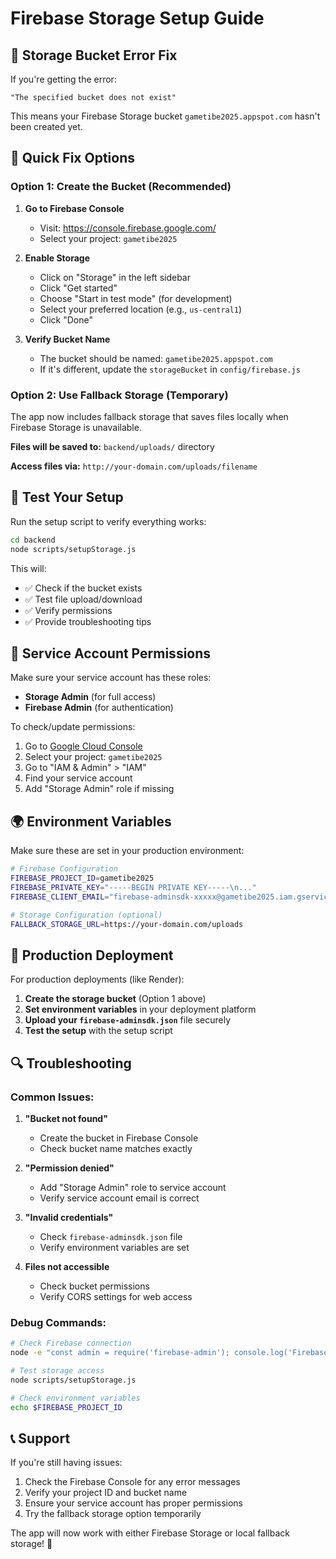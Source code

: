 # Firebase Storage Setup Guide

## 🚨 Storage Bucket Error Fix

If you're getting the error:
```
"The specified bucket does not exist"
```

This means your Firebase Storage bucket `gametibe2025.appspot.com` hasn't been created yet.

## 🔧 Quick Fix Options

### Option 1: Create the Bucket (Recommended)

1. **Go to Firebase Console**
   - Visit: https://console.firebase.google.com/
   - Select your project: `gametibe2025`

2. **Enable Storage**
   - Click on "Storage" in the left sidebar
   - Click "Get started"
   - Choose "Start in test mode" (for development)
   - Select your preferred location (e.g., `us-central1`)
   - Click "Done"

3. **Verify Bucket Name**
   - The bucket should be named: `gametibe2025.appspot.com`
   - If it's different, update the `storageBucket` in `config/firebase.js`

### Option 2: Use Fallback Storage (Temporary)

The app now includes fallback storage that saves files locally when Firebase Storage is unavailable.

**Files will be saved to:** `backend/uploads/` directory

**Access files via:** `http://your-domain.com/uploads/filename`

## 🧪 Test Your Setup

Run the setup script to verify everything works:

```bash
cd backend
node scripts/setupStorage.js
```

This will:
- ✅ Check if the bucket exists
- ✅ Test file upload/download
- ✅ Verify permissions
- ✅ Provide troubleshooting tips

## 🔐 Service Account Permissions

Make sure your service account has these roles:
- **Storage Admin** (for full access)
- **Firebase Admin** (for authentication)

To check/update permissions:
1. Go to [Google Cloud Console](https://console.cloud.google.com/)
2. Select your project: `gametibe2025`
3. Go to "IAM & Admin" > "IAM"
4. Find your service account
5. Add "Storage Admin" role if missing

## 🌍 Environment Variables

Make sure these are set in your production environment:

```bash
# Firebase Configuration
FIREBASE_PROJECT_ID=gametibe2025
FIREBASE_PRIVATE_KEY="-----BEGIN PRIVATE KEY-----\n..."
FIREBASE_CLIENT_EMAIL="firebase-adminsdk-xxxxx@gametibe2025.iam.gserviceaccount.com"

# Storage Configuration (optional)
FALLBACK_STORAGE_URL=https://your-domain.com/uploads
```

## 🚀 Production Deployment

For production deployments (like Render):

1. **Create the storage bucket** (Option 1 above)
2. **Set environment variables** in your deployment platform
3. **Upload your `firebase-adminsdk.json`** file securely
4. **Test the setup** with the setup script

## 🔍 Troubleshooting

### Common Issues:

1. **"Bucket not found"**
   - Create the bucket in Firebase Console
   - Check bucket name matches exactly

2. **"Permission denied"**
   - Add "Storage Admin" role to service account
   - Verify service account email is correct

3. **"Invalid credentials"**
   - Check `firebase-adminsdk.json` file
   - Verify environment variables are set

4. **Files not accessible**
   - Check bucket permissions
   - Verify CORS settings for web access

### Debug Commands:

```bash
# Check Firebase connection
node -e "const admin = require('firebase-admin'); console.log('Firebase Admin SDK loaded')"

# Test storage access
node scripts/setupStorage.js

# Check environment variables
echo $FIREBASE_PROJECT_ID
```

## 📞 Support

If you're still having issues:

1. Check the Firebase Console for any error messages
2. Verify your project ID and bucket name
3. Ensure your service account has proper permissions
4. Try the fallback storage option temporarily

The app will now work with either Firebase Storage or local fallback storage! 🎉